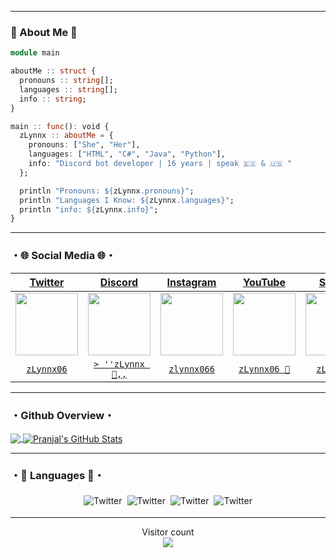 ***********************************
### 🔻 About Me 🔻
```julia
module main

aboutMe :: struct {
  pronouns :: string[];
  languages :: string[];
  info :: string;
}

main :: func(): void {
  zLynnx :: aboutMe = {
    pronouns: ["She", "Her"],
    languages: ["HTML", "C#", "Java", "Python"],
    info: "Discord bot developer | 16 years | speak 🇪🇸 & 🇺🇸 "
  };

  println "Pronouns: ${zLynnx.pronouns}";
  println "Languages I Know: ${zLynnx.languages}";
  println "info: ${zLynnx.info}";
}
```
***********************************
### ・🌐 Social Media 🌐・

| <a href="https://twitter.com/home?lang=es" target="_blank">**Twitter**</a> | <a href="https://discord.com" target="_blank">**Discord**</a> | <a href="https://www.instagram.com/?hl=es-la" target="_blank">**Instagram**</a> | <a href="https://www.youtube.com" target="_blank">**YouTube**</a> | <a href="https://open.spotify.com" target="_blank">**Spotify**</a> | <a href="https://github.com/zLynnx06" target="_blank">**Github**</a> |
| :---: | :---: | :---: | :---: | :---: | :---: |
<img align='center' src='https://cdn.discordapp.com/attachments/888297289330864148/889305912588771398/888315951173488640.png' width="100px"  height='100px'> | <img align='center' width="100px" src='https://cdn.discordapp.com/attachments/888297289330864148/889306057715888178/888317007383105566.png' height='100px'>  | <img align='center' src='https://cdn.discordapp.com/attachments/888297289330864148/889306321080426526/888316188529143818.png' width="100px" height='100px'> | <img align='center' src='https://cdn.discordapp.com/attachments/888297289330864148/889306228650565682/888316090126577684.png' width="100px" height='100px'> | <img align='center' src='https://cdn.discordapp.com/attachments/888297289330864148/889306794671874088/888316396923146260.png' width="100px" height='100px'> | <img align='center' src='https://cdn.discordapp.com/attachments/888297289330864148/889307212349050921/888315851600711722.png' width="100px" height='100px'> |
| <a href="https://twitter.com/zLynnx06" target="_blank">`zLynnx06`</a> | <a href="https://discord.com/users/827578468979441734" target="_blank">`> ''zLynnx 🥀,,`</a> | <a href="https://www.instagram.com/zlynnx066/?hl=es-la" target="_blank">`zlynnx066`</a> | </a> <a href="https://www.youtube.com/c/スカイイ-リンクス" target="_blank">`zLynnx06 🥀`</a> |  <a href="https://github.com/zLynnx06" target="_blank">`zLynnx06`</a> |  <a href="https://github.com/zLynnx06" target="_blank">`zLynnx06`</a> 
  
***********************************
### ・Github Overview・

<a href="https://github.com/zLynnx06">
  <img align="center" src="https://github-readme-stats.vercel.app/api/top-langs/?username=zLynnx06&theme=radical&hide=glsl" />
</a>
<a href="https://github.com/zLynnx066/zLynnx06">
  <img align="center" src="https://github-readme-stats.vercel.app/api?username=zLynnx06&show_icons=true&line_height=27&count_private=true&&theme=radical" alt="Pranjal's GitHub Stats" />
</a>

***********************************

### ・🔺 Languages 🔻・

<p align="center">
 <img src="https://cdn.discordapp.com/attachments/842581472997015563/867823774975000576/68747470733a2f2f63646e2e646973636f72646170702e636f6d2f6174746163686d656e74732f3836343636393533323932.png" alt="Twitter" style="vertical-align:top; margin:4px"><img src="https://cdn.discordapp.com/attachments/842581472997015563/867823801013501952/csharp.png"alt="Twitter" style="vertical-align:top; margin:4px"><img src="https://cdn.discordapp.com/attachments/842581472997015563/867823815655686164/js.png" alt="Twitter" style="vertical-align:top; margin:4px"><img src="https://cdn.discordapp.com/attachments/842581472997015563/867823836829188096/python.png" alt="Twitter" style="vertical-align:top; margin:4px"><img 
  
***********************************
***********************************
<p align="center"> 
  Visitor count<br>
  <img src="https://profile-counter.glitch.me/zLynnx066/count.svg" />
</p>
